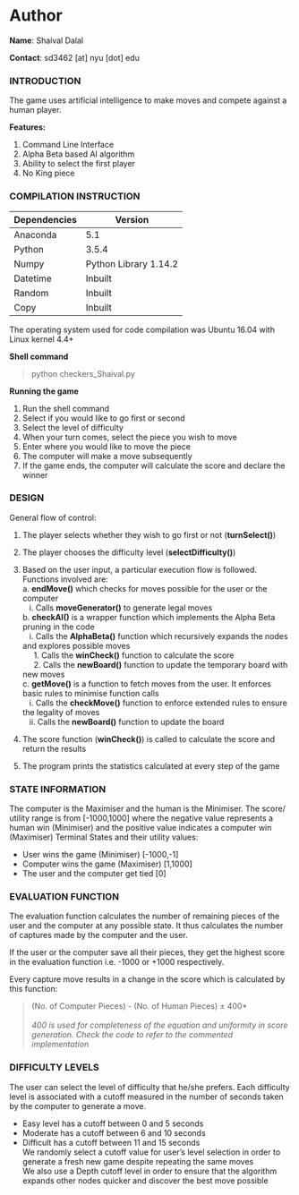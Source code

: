 # Author
**Name**: Shaival Dalal

**Contact**: sd3462 [at] nyu [dot] edu


### INTRODUCTION
The game uses artificial intelligence to make moves and compete against a human
player.

__Features:__
  1. Command Line Interface
  2. Alpha Beta based AI algorithm
  3. Ability to select the first player
  4. No King piece
  
  
### COMPILATION INSTRUCTION

|  Dependencies 	|  Version 	|
|---	|---	|
|  Anaconda 	|  5.1 	|
|  Python 	|   3.5.4	|
|  Numpy 	|   Python Library 1.14.2	|
|  Datetime 	|  Inbuilt 	|
|  Random 	|  Inbuilt 	|
|  Copy  |  Inbuilt  |

The operating system used for code compilation was Ubuntu 16.04 with Linux kernel
4.4+

**Shell command**
> python checkers_Shaival.py

**Running the game**
1. Run the shell command
2. Select if you would like to go first or second
3. Select the level of difficulty
4. When your turn comes, select the piece you wish to move
5. Enter where you would like to move the piece
6. The computer will make a move subsequently
7. If the game ends, the computer will calculate the score and declare the winner

### DESIGN
General flow of control:
1. The player selects whether they wish to go first or not (**turnSelect()**)
2. The player chooses the difficulty level (**selectDifficulty()**)
3. Based on the user input, a particular execution flow is followed. Functions involved are:<br>
  a. **endMove()** which checks for moves possible for the user or the computer<br>
      &nbsp;&nbsp;&nbsp;i. Calls **moveGenerator()** to generate legal moves <br>
  b. **checkAI()** is a wrapper function which implements the Alpha Beta pruning in the code<br>
        &nbsp;&nbsp;&nbsp;i. Calls the **AlphaBeta()** function which recursively expands the nodes and explores possible moves<br>
          &nbsp;&nbsp;&nbsp;&nbsp;&nbsp;1. Calls the **winCheck()** function to calculate the score <br>
          &nbsp;&nbsp;&nbsp;&nbsp;&nbsp;2. Calls the **newBoard()** function to update the temporary board with new moves<br>
   c. **getMove()** is a function to fetch moves from the user. It enforces basic rules to minimise function calls<br>
      &nbsp;&nbsp;&nbsp;i. Calls the **checkMove()** function to enforce extended rules to ensure the legality of moves<br>
      &nbsp;&nbsp;&nbsp;ii. Calls the **newBoard()** function to update the board<br>

4. The score function (**winCheck()**) is called to calculate the score and return the results
5. The program prints the statistics calculated at every step of the game


### STATE INFORMATION
The computer is the Maximiser and the human is the Minimiser.
The score/ utility range is from [-1000,1000] where the negative value represents a human win (Minimiser) and the positive value indicates a computer win (Maximiser)
Terminal States and their utility values:
  - User wins the game (Minimiser) [-1000,-1]
  - Computer wins the game (Maximiser) [1,1000]
  - The user and the computer get tied [0]


### EVALUATION FUNCTION
The evaluation function calculates the number of remaining pieces of the user and the computer at any possible state. It thus calculates the number of captures made by the computer and the user.<br>

If the user or the computer save all their pieces, they get the highest score in the
evaluation function i.e. -1000 or +1000 respectively.<br>

Every capture move results in a change in the score which is calculated by this function:
> (No. of Computer Pieces) - (No. of Human Pieces) ± 400*
<br><br>_400 is used for completeness of the equation and uniformity in score generation. Check the
code to refer to the commented implementation_


### DIFFICULTY LEVELS
The user can select the level of difficulty that he/she prefers. Each difficulty level is associated with a cutoff measured in the number of seconds taken by the computer to generate a move.
  - Easy level has a cutoff between 0 and 5 seconds
  - Moderate has a cutoff between 6 and 10 seconds
  - Difficult has a cutoff between 11 and 15 seconds
<br>We randomly select a cutoff value for user’s level selection in order to generate a fresh new game despite repeating the same moves
<br>We also use a Depth cutoff level in order to ensure that the algorithm expands other nodes quicker and discover the best move possible
